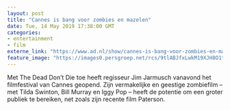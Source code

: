 ```yaml
---
layout: post
title: "Cannes is bang voor zombies en mazelen"
date: Tue, 14 May 2019 17:38:00 GMT
categories: 
- entertainment 
- film 
externe_link: "https://www.ad.nl/show/cannes-is-bang-voor-zombies-en-mazelen~a6d5233d/"
feature_image: "https://images0.persgroep.net/rcs/9tlABJfxLwkM19XJH8O1tQUp4dI/diocontent/148372421/_fitwidth/400/?appId=21791a8992982cd8da851550a453bd7f&quality=0.7"
---
```


Met The Dead Don’t Die toe heeft regisseur Jim Jarmusch vanavond het filmfestival van Cannes geopend. Zijn vermakelijke en geestige zombiefilm – met Tilda Swinton, Bill Murray en Iggy Pop – heeft de potentie om een groter publiek te bereiken, net zoals zijn recente film Paterson.

